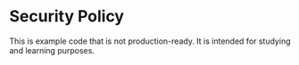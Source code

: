 # Security Policy

This is example code that is not production-ready. It is intended for studying and learning purposes.
